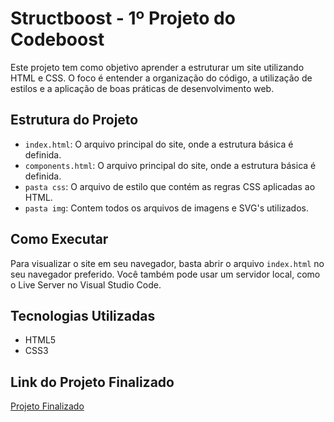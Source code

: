 # Structboost - 1º Projeto do Codeboost

Este projeto tem como objetivo aprender a estruturar um site utilizando HTML e CSS. O foco é entender a organização do código, a utilização de estilos e a aplicação de boas práticas de desenvolvimento web.

## Estrutura do Projeto

- `index.html`: O arquivo principal do site, onde a estrutura básica é definida.
- `components.html`: O arquivo principal do site, onde a estrutura básica é definida.
- `pasta css`: O arquivo de estilo que contém as regras CSS aplicadas ao HTML.
- `pasta img`: Contem todos os arquivos de imagens e SVG's utilizados.

## Como Executar

Para visualizar o site em seu navegador, basta abrir o arquivo `index.html` no seu navegador preferido. Você também pode usar um servidor local, como o Live Server no Visual Studio Code.

## Tecnologias Utilizadas

- HTML5
- CSS3

## Link do Projeto Finalizado

[Projeto Finalizado](https://structboost-nine.vercel.app/)
